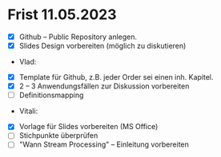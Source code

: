 # Frist 11.05.2023

- [x] Github – Public Repository anlegen. 
- [x] Slides Design vorbereiten (möglich zu diskutieren)

* Vlad:
- [x] Template für Github, z.B. jeder Order sei einen inh. Kapitel. 
- [x] 2 – 3 Anwendungsfällen zur Diskussion vorbereiten
- [ ] Definitionsmapping

* Vitali:
- [x] Vorlage für Slides vorbereiten (MS Office)
- [ ] Stichpunkte überprüfen
- [ ] "Wann Stream Processing" – Einleitung vorbereiten 
